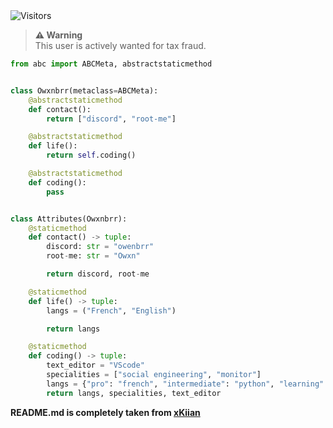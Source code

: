 <img src="https://komarev.com/ghpvc/?username=Owxnbrr&label=Profile%20Views&color=blueviolet&style=flat&label=Visitors" alt="Visitors">

> **⚠️ Warning**<br>
> This user is actively wanted for tax fraud.


```python
from abc import ABCMeta, abstractstaticmethod


class Owxnbrr(metaclass=ABCMeta):
    @abstractstaticmethod
    def contact():
        return ["discord", "root-me"]

    @abstractstaticmethod
    def life():
        return self.coding()

    @abstractstaticmethod
    def coding():
        pass


class Attributes(Owxnbrr):
    @staticmethod
    def contact() -> tuple:
        discord: str = "owenbrr"
        root-me: str = "Owxn"

        return discord, root-me

    @staticmethod
    def life() -> tuple:
        langs = ("French", "English")

        return langs

    @staticmethod
    def coding() -> tuple:
        text_editor = "VScode"
        specialities = ["social engineering", "monitor"]
        langs = {"pro": "french", "intermediate": "python", "learning": "go"}
        return langs, specialities, text_editor
```

**README.md is completely taken from <a href="https://github.com/xKiian">xKiian</a>**

</p>
